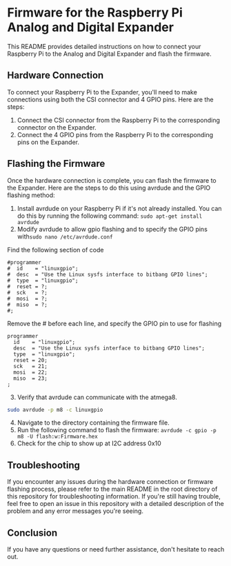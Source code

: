 # Firmware for the Raspberry Pi Analog and Digital Expander

This README provides detailed instructions on how to connect your Raspberry Pi to the Analog and Digital Expander and flash the firmware.

## Hardware Connection

To connect your Raspberry Pi to the Expander, you'll need to make connections using both the CSI connector and 4 GPIO pins. Here are the steps:

1. Connect the CSI connector from the Raspberry Pi to the corresponding connector on the Expander.
2. Connect the 4 GPIO pins from the Raspberry Pi to the corresponding pins on the Expander.

## Flashing the Firmware

Once the hardware connection is complete, you can flash the firmware to the Expander. Here are the steps to do this using avrdude and the GPIO flashing method:

1. Install avrdude on your Raspberry Pi if it's not already installed. You can do this by running the following command: `sudo apt-get install avrdude`
2. Modify avrdude to allow gpio flashing and to specify the GPIO pins with`sudo nano /etc/avrdude.conf`


Find the following section of code
```
#programmer
#  id    = "linuxgpio";
#  desc  = "Use the Linux sysfs interface to bitbang GPIO lines";
#  type  = "linuxgpio";
#  reset = ?;
#  sck   = ?;
#  mosi  = ?;
#  miso  = ?;
#;
```
Remove the # before each line, and specify the GPIO pin to use for flashing
```
programmer
  id    = "linuxgpio";
  desc  = "Use the Linux sysfs interface to bitbang GPIO lines";
  type  = "linuxgpio";
  reset = 20;
  sck   = 21;
  mosi  = 22;
  miso  = 23;
;
```

3. Verify that avrdude can communicate with the atmega8.
```bash
sudo avrdude -p m8 -c linuxgpio
```
4. Navigate to the directory containing the firmware file.
5. Run the following command to flash the firmware: `avrdude -c gpio -p m8 -U flash:w:Firmware.hex`
6. Check for the chip to show up at I2C address 0x10

## Troubleshooting

If you encounter any issues during the hardware connection or firmware flashing process, please refer to the main README in the root directory of this repository for troubleshooting information. If you're still having trouble, feel free to open an issue in this repository with a detailed description of the problem and any error messages you're seeing.

## Conclusion

If you have any questions or need further assistance, don't hesitate to reach out.
